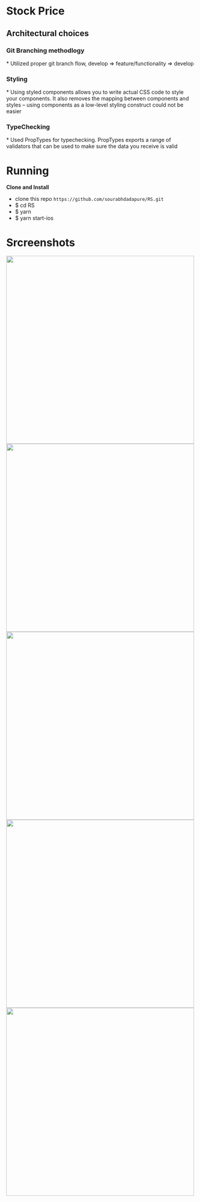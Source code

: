 # Stock Price


<H2> Architectural choices </H2>
<H3>Git Branching methodlogy</H3>
* Utilized proper git branch flow, develop => feature/functionality => develop
<H3>Styling</H3>
* Using styled components allows you to write actual CSS code to style your components. It also removes the mapping between components and styles – using components as a low-level styling construct could not be easier
<H3>TypeChecking</H3>
* Used PropTypes for typechecking. PropTypes exports a range of validators that can be used to make sure the data you receive is valid

<H1> Running </H1>
<b> Clone and Install </b>

* clone this repo `https://github.com/sourabhdadapure/RS.git`
* $ cd RS
* $ yarn
* $ yarn start-ios



<H1>Srcreenshots</H1>

<img src="screenShots/1.png" width=500/>

<img src="screenShots/2.png" width=500/>

<img src="screenShots/3.png" width=500/>

<img src="screenShots/4.png" width=500/>

<img src="screenShots/5.png" width=500/>
